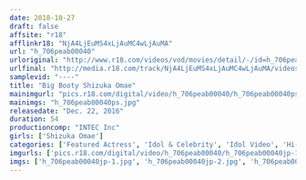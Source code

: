 ```yaml
---
date: 2018-10-27
draft: false
affsite: "r18"
afflinkr18: "NjA4LjEuMS4xLjAuMC4wLjAuMA"
url: "h_706peab00040"
urloriginal: "http://www.r18.com/videos/vod/movies/detail/-/id=h_706peab00040"
urlfinal: "http://media.r18.com/track/NjA4LjEuMS4xLjAuMC4wLjAuMA/videos/vod/movies/detail/-/id=h_706peab00040"
samplevid: "----"
title: "Big Booty Shizuka Omae"
mainimgurl: "pics.r18.com/digital/video/h_706peab00040/h_706peab00040ps.jpg"
mainimgs: "h_706peab00040ps.jpg"
releasedate: "Dec. 22, 2016"
duration: 54
productioncomp: "INTEC Inc"
girls: ['Shizuka Omae']
categories: ['Featured Actress', 'Idol & Celebrity', 'Idol Video', 'Hi-Def']
imgurls: ['pics.r18.com/digital/video/h_706peab00040/h_706peab00040jp-1.jpg', 'pics.r18.com/digital/video/h_706peab00040/h_706peab00040jp-2.jpg', 'pics.r18.com/digital/video/h_706peab00040/h_706peab00040jp-3.jpg', 'pics.r18.com/digital/video/h_706peab00040/h_706peab00040jp-4.jpg', 'pics.r18.com/digital/video/h_706peab00040/h_706peab00040jp-5.jpg', 'pics.r18.com/digital/video/h_706peab00040/h_706peab00040jp-6.jpg', 'pics.r18.com/digital/video/h_706peab00040/h_706peab00040jp-7.jpg', 'pics.r18.com/digital/video/h_706peab00040/h_706peab00040jp-8.jpg', 'pics.r18.com/digital/video/h_706peab00040/h_706peab00040jp-9.jpg', 'pics.r18.com/digital/video/h_706peab00040/h_706peab00040jp-10.jpg', 'pics.r18.com/digital/video/h_706peab00040/h_706peab00040jp-11.jpg', 'pics.r18.com/digital/video/h_706peab00040/h_706peab00040jp-12.jpg', 'pics.r18.com/digital/video/h_706peab00040/h_706peab00040jp-13.jpg', 'pics.r18.com/digital/video/h_706peab00040/h_706peab00040jp-14.jpg', 'pics.r18.com/digital/video/h_706peab00040/h_706peab00040jp-15.jpg', 'pics.r18.com/digital/video/h_706peab00040/h_706peab00040jp-16.jpg', 'pics.r18.com/digital/video/h_706peab00040/h_706peab00040jp-17.jpg', 'pics.r18.com/digital/video/h_706peab00040/h_706peab00040jp-18.jpg', 'pics.r18.com/digital/video/h_706peab00040/h_706peab00040jp-19.jpg', 'pics.r18.com/digital/video/h_706peab00040/h_706peab00040jp-20.jpg']
imgs: ['h_706peab00040jp-1.jpg', 'h_706peab00040jp-2.jpg', 'h_706peab00040jp-3.jpg', 'h_706peab00040jp-4.jpg', 'h_706peab00040jp-5.jpg', 'h_706peab00040jp-6.jpg', 'h_706peab00040jp-7.jpg', 'h_706peab00040jp-8.jpg', 'h_706peab00040jp-9.jpg', 'h_706peab00040jp-10.jpg', 'h_706peab00040jp-11.jpg', 'h_706peab00040jp-12.jpg', 'h_706peab00040jp-13.jpg', 'h_706peab00040jp-14.jpg', 'h_706peab00040jp-15.jpg', 'h_706peab00040jp-16.jpg', 'h_706peab00040jp-17.jpg', 'h_706peab00040jp-18.jpg', 'h_706peab00040jp-19.jpg', 'h_706peab00040jp-20.jpg']
---
```

